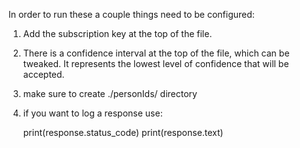 In order to run these a couple things need to be configured:

1. Add the subscription key at the top of the file.

2. There is a confidence interval at the top of the file, which can be tweaked. It represents the lowest level of confidence that will be accepted.

2. make sure to create ./personIds/ directory

3. if you want to log a response use:

    print(response.status_code)
    print(response.text)
